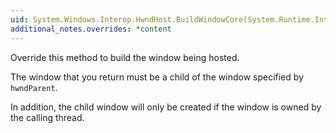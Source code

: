 ```yaml
---
uid: System.Windows.Interop.HwndHost.BuildWindowCore(System.Runtime.InteropServices.HandleRef)
additional_notes.overrides: *content
---
```


<p>Override this method to build the window being hosted.  
  
 The window that you return must be a child of the window specified by <code>hwndParent</code>.  
  
 In addition, the child window will only be created if the window is owned by the calling thread.</p>


